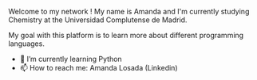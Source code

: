 Welcome to my network ! My name is Amanda and I'm currently studying Chemistry at the Universidad Complutense de Madrid.

My goal with this platform is to learn more about different programming languages.

- 🌱 I’m currently learning Python
- 📫 How to reach me: Amanda Losada (Linkedin)

